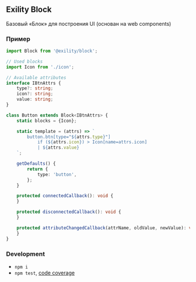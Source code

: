 Exility Block
-------------
Базовый «Блок» для построения UI (основан на web components)

### Пример

```ts
import Block from '@exility/block';

// Used blocks
import Icon from './icon';

// Available attributes
interface IBtnAttrs {
	type?: string;
	icon?: string;
	value: string;
}

class Button extends Block<IBtnAttrs> {
	static blocks = {Icon};

	static template = (attrs) => `
		button.btn[type="${attrs.type}"]
			if (${attrs.icon}) > Icon[name=attrs.icon]
			| ${attrs.value}
	`;

	getDefaults() {
		return {
			type: 'button',
		};
	}

	protected connectedCallback(): void {
	}

	protected disconnectedCallback(): void {
	}

	protected attributeChangedCallback(attrName, oldValue, newValue): void {
	}
}
```


### Development

 - `npm i`
 - `npm test`, [code coverage](./coverage/lcov-report/index.html)

